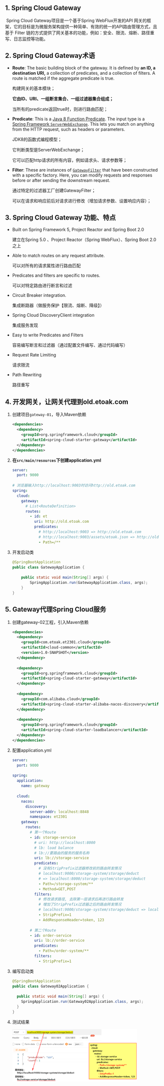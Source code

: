 ## 1. Spring Cloud Gateway

​		Spring Cloud Gateway项目是一个基于Spring WebFlux开发的API 网关的框架，它的目标是为微服务架构提供⼀种简单、有效的统⼀的API路由管理方式，且基于 Filter 链的方式提供了网关基本的功能，例如：安全、限流、熔断、路径重写、日志监控等功能。

## 2. Spring Cloud Gateway术语

- **Route**: The basic building block of the gateway. It is defined by **an ID, a destination URI,** a collection of predicates, and a collection of filters. A route is matched if the aggregate predicate is true.

  构建网关的基本模块；

  **它由ID、URI、一组断言集合、一组过滤器集合组成；**

  当所有的predicate返回true时，则进行路由匹配；

  

- **Predicate**: This is a [Java 8 Function Predicate](https://docs.oracle.com/javase/8/docs/api/java/util/function/Predicate.html). The input type is a [Spring Framework `ServerWebExchange`](https://docs.spring.io/spring/docs/5.0.x/javadoc-api/org/springframework/web/server/ServerWebExchange.html). This lets you match on anything from the HTTP request, such as headers or parameters.

  JDK8的函数式编程模型；

  它判断类型是ServerWebExchange；

  它可以匹配http请求的所有内容，例如请求头、请求参数等；

  

- **Filter**: These are instances of [`GatewayFilter`](https://github.com/spring-cloud/spring-cloud-gateway/tree/main/spring-cloud-gateway-server/src/main/java/org/springframework/cloud/gateway/filter/GatewayFilter.java) that have been constructed with a specific factory. Here, you can modify requests and responses before or after sending the downstream request.

  通过特定的过滤器工厂创建GatewayFilter；

  可以在请求和响应前后对请求进行修改（增加请求参数、设置响应内容）；

## 3. Spring Cloud Gateway 功能、特点

- Built on Spring Framework 5, Project Reactor and Spring Boot 2.0

  建立在Spring 5.0 、Project Reactor（Spring WebFlux）、Spring Boot 2.0之上

- Able to match routes on any request attribute.

  可以对所有的请求属性进行路由匹配

- Predicates and filters are specific to routes.

  可以对特定路由进行断言和过滤

- Circuit Breaker integration.

  集成断路器（做服务保护【限流、熔断、降级】）

- Spring Cloud DiscoveryClient integration

  集成服务发现

- Easy to write Predicates and Filters

  容易编写断言和过滤器（通过配置文件编写、通过代码编写）

- Request Rate Limiting

  请求限流

- Path Rewriting

  路径重写

## 4. 开发网关，让网关代理到old.etoak.com

1. 创建项目`gateway-01`，导入Maven依赖

   ```xml
   <dependencies>
     <dependency>
       <groupId>org.springframework.cloud</groupId>
       <artifactId>spring-cloud-starter-gateway</artifactId>
     </dependency>
   </dependencies>
   ```

2. **在`src/main/resources`下创建application.yml**

   ```yaml
   server:
     port: 9000
   
   # 浏览器输入http://localhost:9003时访问http://old.etoak.com
   spring:
     cloud:
       gateway:
         # List<RouteDefinition>
         routes:
           - id: et
             uri: http://old.etoak.com
             predicates:
               # http://localhost:9003 => http://old.etoak.com
               # http://localhost:9003/assets/etoak.json => http://old.etoak.com/assets/etoak.json
               - Path=/**
   ```

   

3. 开发启动类

   ```java
   @SpringBootApplication
   public class GatewayApplication {
   
       public static void main(String[] args) {
           SpringApplication.run(GatewayApplication.class, args);
       }
   }
   ```


## 5. Gateway代理Spring Cloud服务

1. 创建gateway-02工程，引入Maven依赖

   ```xml
   <dependencies>
     <dependency>
       <groupId>com.etoak.et2301.cloud</groupId>
       <artifactId>cloud-common</artifactId>
       <version>1.0-SNAPSHOT</version>
     </dependency>
   
     <dependency>
       <groupId>org.springframework.cloud</groupId>
       <artifactId>spring-cloud-starter-gateway</artifactId>
     </dependency>
   
     <dependency>
       <groupId>com.alibaba.cloud</groupId>
       <artifactId>spring-cloud-starter-alibaba-nacos-discovery</artifactId>
     </dependency>
   
     <dependency>
       <groupId>org.springframework.cloud</groupId>
       <artifactId>spring-cloud-starter-loadbalancer</artifactId>
     </dependency>
   </dependencies>
   ```

   

2. 配置application.yml

   ```yaml
   server:
     port: 9000
   
   spring:
     application:
       name: gateway
   
     cloud:
       nacos:
         discovery:
           server-addr: localhost:8848
           namespace: et2301
       gateway:
         routes:
           # 第一个Route
           - id: storage-service
             # uri: http://localhost:8000
             # lb: load balance
             # lb://要路由的服务的服务名称
             uri: lb://storage-service
             predicates:
               # 没有StripPrefix过滤器修改前的路由转发情况
               # localhost:9000/storage-system/storage/deduct 
               # => localhost:8000/storage-system/storage/deduct
               - Path=/storage-system/**
               - Method=GET,POST
             filters:
               # 修改请求路径, 去除第一层请求后再进行路由转发
               # 增加了StripPrefix过滤器之后的路由转发情况
               # localhost:9000/storage-system/storage/deduct => localhost:8000/storage/deduct
               - StripPrefix=1
               - AddResponseHeader=token, 123
   
           # 第二个Route
           - id: order-service
             uri: lb://order-service
             predicates:
               - Path=/order-system/**
             filters:
               - StripPrefix=1
   ```

   

3. 编写启动类

   ```java
   @SpringBootApplication
   public class Gateway02Application {
   
     public static void main(String[] args) {
       SpringApplication.run(Gateway02Application.class, args);
     }
   }
   ```

   

4. 测试结果

   <img src="imgs/image-20230504102241341.png" alt="image-20230504102241341" style="zoom:40%;" /> 





